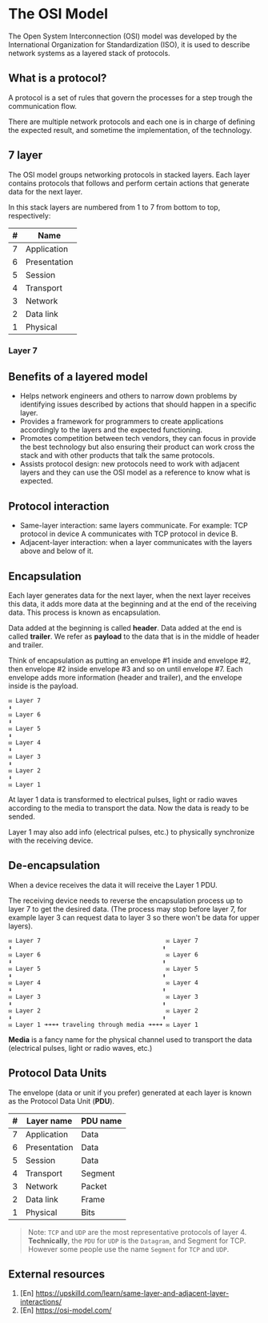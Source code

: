 # The OSI Model

The Open System Interconnection (OSI) model was developed by the International Organization for Standardization (ISO), it is used to describe network systems as a layered stack of protocols.

## What is a protocol?

A protocol is a set of rules that govern the processes for a step trough the communication flow.

There are multiple network protocols and each one is in charge of defining the expected result, and sometime the implementation, of the technology.

## 7 layer

The OSI model groups networking protocols in stacked layers. Each layer contains protocols that follows and perform certain actions that generate data for the next layer.

In this stack layers are numbered from 1 to 7 from bottom to top, respectively:

|#  |Name        |
|---|------------|
|7  |Application |
|6  |Presentation|
|5  |Session     |
|4  |Transport   |
|3  |Network     |
|2  |Data link   |
|1  |Physical    |

### Layer 7

## Benefits of a layered model

- Helps network engineers and others to narrow down problems by identifying issues described by actions that should happen in a specific layer.
- Provides a framework for programmers to create applications accordingly to the layers and the expected functioning.
- Promotes competition between tech vendors, they can focus in provide the best technology but also ensuring their product can work cross the stack and with other products that talk the same protocols.
- Assists protocol design: new protocols need to work with adjacent layers and they can use the OSI model as a reference to know what is expected.

## Protocol interaction

- Same-layer interaction: same layers communicate. For example: TCP protocol in device A communicates with TCP protocol in device B.
- Adjacent-layer interaction: when a layer communicates with the layers above and below of it.

## Encapsulation

Each layer generates data for the next layer, when the next layer receives this data, it adds more data at the beginning and at the end of the receiving data. This process is known as encapsulation.

Data added at the beginning is called **header**.
Data added at the end is called **trailer**.
We refer as **payload** to the data that is in the middle of header and trailer.

Think of encapsulation as putting an envelope #1 inside and envelope #2, then envelope #2 inside envelope #3 and so on until envelope #7. Each envelope adds more information (header and trailer), and the envelope inside is the payload.

```
✉️ Layer 7
⬇
✉️ Layer 6
⬇
✉️ Layer 5
⬇
✉️ Layer 4
⬇
✉️ Layer 3
⬇
✉️ Layer 2
⬇
✉️ Layer 1
```

At layer 1 data is transformed to electrical pulses, light or radio waves according to the media to transport the data. Now the data is ready to be sended.

Layer 1 may also add info (electrical pulses, etc.) to physically synchronize with the receiving device.

## De-encapsulation

When a device receives the data it will receive the Layer 1 PDU.

The receiving device needs to reverse the encapsulation process up to layer 7 to get the desired data. (The process may stop before layer 7, for example layer 3 can request data to layer 3 so there won't be data for upper layers).

```
✉️ Layer 7                                   ✉️ Layer 7
⬇                                          ⬆
✉️ Layer 6                                   ✉️ Layer 6
⬇                                          ⬆
✉️ Layer 5                                   ✉️ Layer 5
⬇                                          ⬆
✉️ Layer 4                                   ✉️ Layer 4
⬇                                          ⬆
✉️ Layer 3                                   ✉️ Layer 3
⬇                                          ⬆
✉️ Layer 2                                   ✉️ Layer 2
⬇                                          ⬆
✉️ Layer 1 ➜➜➜➜ traveling through media ➜➜➜➜ ✉️ Layer 1
```

**Media** is a fancy name for the physical channel used to transport the data (electrical pulses, light or radio waves, etc.)

## Protocol Data Units

The envelope (data or unit if you prefer) generated at each layer is known as the Protocol Data Unit (**PDU**).

|#  |Layer name  |PDU name|
|---|------------|--------|
|7  |Application |Data    |
|6  |Presentation|Data    |
|5  |Session     |Data    |
|4  |Transport   |Segment |
|3  |Network     |Packet  |
|2  |Data link   |Frame   |
|1  |Physical    |Bits    |

> Note: `TCP` and `UDP` are the most representative protocols of layer 4. **Technically**, the `PDU` for `UDP` is the `Datagram`, and Segment for TCP. However some people use the name `Segment` for `TCP` and `UDP`.


## External resources

1. [En] https://upskilld.com/learn/same-layer-and-adjacent-layer-interactions/
2. [En] https://osi-model.com/